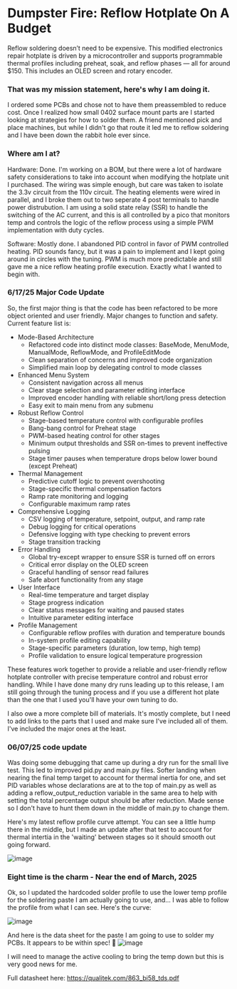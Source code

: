 # Dumpster Fire: Reflow Hotplate On A Budget
Reflow soldering doesn’t need to be expensive. This modified electronics repair hotplate is driven by a microcontroller and supports programmable thermal profiles including preheat, soak, and reflow phases — all for around $150. This includes an OLED screen and rotary encoder.

### That was my mission statement, here's why I am doing it.
I ordered some PCBs and chose not to have them preassembled to reduce cost. Once I realized how small 0402 surface mount parts are I started looking at strategies for how to solder them. A friend mentioned pick and place machines, but while I didn't go that route it led me to reflow soldering and I have been down the rabbit hole ever since.

### Where am I at?
Hardware: Done. I'm working on a BOM, but there were a lot of hardware safety considerations to take into account when modifying the hotplate unit I purchased. The wiring was simple enough, but care was taken to isolate the 3.3v circuit from the 110v circuit. The heating elements were wired in parallel, and I broke them out to two seperate 4 post terminals to handle power distrubution. I am using a solid state relay (SSR) to handle the switching of the AC current, and this is all controlled by a pico that monitors temp and controls the logic of the reflow process using a simple PWM implementation with duty cycles.

Software:  Mostly done. I abandoned PID control in favor of PWM controlled heating. PID sounds fancy, but it was a pain to implement and I kept going around in circles with the tuning. PWM is much more predictable and still gave me a nice reflow heating profile execution. Exactly what I wanted to begin with.

### 6/17/25 Major Code Update

So, the first major thing is that the code has been refactored to be more object oriented and user friendly. Major changes to function and safety. Current feature list is:

* Mode-Based Architecture
  * Refactored code into distinct mode classes: BaseMode, MenuMode, ManualMode, ReflowMode, and ProfileEditMode
  * Clean separation of concerns and improved code organization
  * Simplified main loop by delegating control to mode classes
* Enhanced Menu System
  * Consistent navigation across all menus
  * Clear stage selection and parameter editing interface
  * Improved encoder handling with reliable short/long press detection
  * Easy exit to main menu from any submenu
* Robust Reflow Control
  * Stage-based temperature control with configurable profiles
  * Bang-bang control for Preheat stage
  * PWM-based heating control for other stages
  * Minimum output thresholds and SSR on-times to prevent ineffective pulsing
  * Stage timer pauses when temperature drops below lower bound (except Preheat)
* Thermal Management
  * Predictive cutoff logic to prevent overshooting
  * Stage-specific thermal compensation factors
  * Ramp rate monitoring and logging
  * Configurable maximum ramp rates
* Comprehensive Logging
  * CSV logging of temperature, setpoint, output, and ramp rate
  * Debug logging for critical operations
  * Defensive logging with type checking to prevent errors
  * Stage transition tracking
* Error Handling
  * Global try-except wrapper to ensure SSR is turned off on errors
  * Critical error display on the OLED screen
  * Graceful handling of sensor read failures
  * Safe abort functionality from any stage
* User Interface
  * Real-time temperature and target display
  * Stage progress indication
  * Clear status messages for waiting and paused states
  * Intuitive parameter editing interface
* Profile Management
  * Configurable reflow profiles with duration and temperature bounds
  * In-system profile editing capability
  * Stage-specific parameters (duration, low temp, high temp)
  * Profile validation to ensure logical temperature progression

These features work together to provide a reliable and user-friendly reflow hotplate controller with precise temperature control and robust error handling. While I have done many dry runs leading up to this release, I am still going through the tuning process and if you use a different hot plate than the one that I used you'll have your own tuning to do.

I also owe a more complete bill of materials. It's mostly complete, but I need to add links to the parts that I used and make sure I've included all of them. I've included the major ones at the least.

### 06/07/25 code update
Was doing some debugging that came up during a dry run for the small live test. This led to improved pid.py and main.py files. Softer landing when nearing the final temp target to account for thermal inertia for one, and set PID variables whose declarations are at to the top of main.py as well as adding a reflow_output_reduction variable in the same area to help with setting the total percentage output should be after reduction. Made sense so I don't have to hunt them down in the middle of main.py to change them.

Here's my latest reflow profile curve attempt. You can see a little hump there in the middle, but I made an update after that test to account for thermal intertia in the 'waiting' between stages so it should smooth out going forward.

![image](https://github.com/user-attachments/assets/33c55b41-bfc4-4988-a463-32768e45eb2e)


### Eight time is the charm - Near the end of March, 2025
Ok, so I updated the hardcoded solder profile to use the lower temp profile for the soldering paste I am actually going to use, and... I was able to follow the profile from what I can see. Here's the curve:

![image](https://github.com/user-attachments/assets/dd616ea5-446e-4a27-946c-683a630c47fe)

And here is the data sheet for the paste I am going to use to solder my PCBs. It appears to be within spec! 🎉
![image](https://github.com/user-attachments/assets/e045908c-c53b-412e-a7d8-e27033aa4b1d)

I will need to manage the active cooling to bring the temp down but this is very good news for me.

Full datasheet here: https://qualitek.com/863_bi58_tds.pdf
